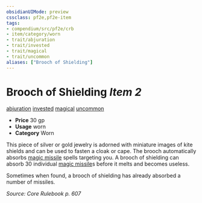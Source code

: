```yaml
---
obsidianUIMode: preview
cssclass: pf2e,pf2e-item
tags:
- compendium/src/pf2e/crb
- item/category/worn
- trait/abjuration
- trait/invested
- trait/magical
- trait/uncommon
aliases: ["Brooch of Shielding"]
---
```

# Brooch of Shielding *Item 2*  
[abjuration](/rules/traits/abjuration.md)  [invested](/rules/traits/invested.md)  [magical](/rules/traits/magical.md)  [uncommon](/rules/traits/uncommon.md)  

- **Price** 30 gp
- **Usage** worn
- **Category** Worn

This piece of silver or gold jewelry is adorned with miniature images of kite shields and can be used to fasten a cloak or cape. The brooch automatically absorbs [magic missile](/compendium/spells/magic-missile.md) spells targeting you. A brooch of shielding can absorb 30 individual [magic missile](/compendium/spells/magic-missile.md)s before it melts and becomes useless.

Sometimes when found, a brooch of shielding has already absorbed a number of missiles.

*Source: Core Rulebook p. 607*
